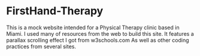 # FirstHand-Therapy
This is a mock website intended for a Physical Therapy clinic based in Miami.
I used many of resources from the web to build this site.
It features a parallax scrolling effect I got from w3schools.com
As well as other coding practices from several sites.
